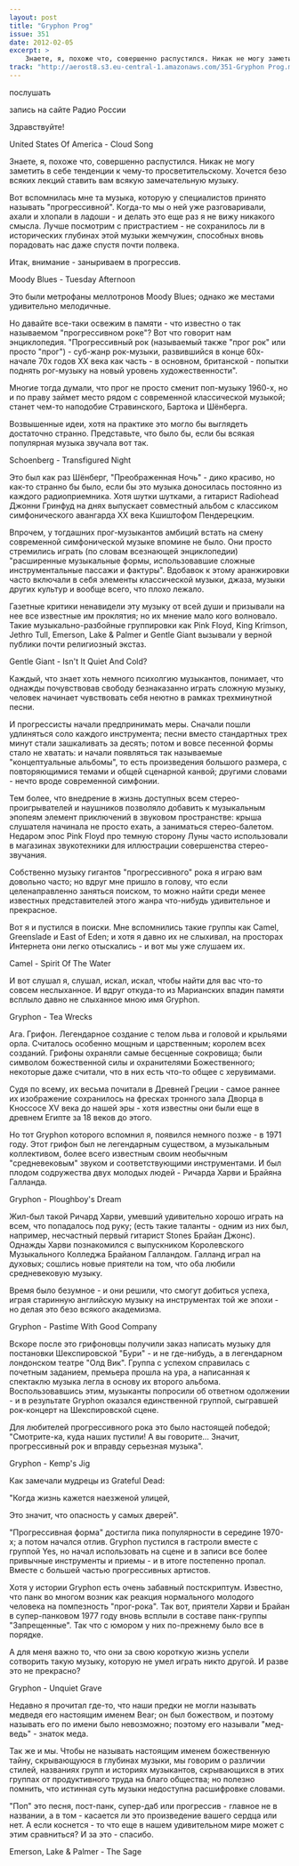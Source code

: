 ```yaml
---
layout: post
title: "Gryphon Prog"
issue: 351
date: 2012-02-05
excerpt: >
    Знаете, я, похоже что, совершенно распустился. Никак не могу заметить в себе тенденции к чему-то просветительскому. Хочется безо всяких лекций ставить вам всякую замечательную музыку.
track: "http://aerost8.s3.eu-central-1.amazonaws.com/351-Gryphon Prog.mp3"
---
```


послушать

запись на сайте Радио России

Здравствуйте!

United States Of America - Cloud Song

Знаете, я, похоже что, совершенно распустился. Никак не могу заметить в себе тенденции к чему-то просветительскому. Хочется безо всяких лекций ставить вам всякую замечательную музыку.

Вот вспомнилась мне та музыка, которую у специалистов принято называть "прогрессивной". Когда-то мы о ней уже разговаривали, ахали и хлопали в ладоши - и делать это еще раз я не вижу никакого смысла. Лучше посмотрим с пристрастием - не сохранилось ли в исторических глубинах этой музыки жемчужин, способных вновь порадовать нас даже спустя почти полвека.

Итак, внимание - заныриваем в прогрессив.

Moody Blues - Tuesday Afternoon

Это были метрофаны меллотронов Moody Blues; однако же местами удивительно мелодичные.

Но давайте все-таки освежим в памяти - что известно о так называемом "прогрессивном роке"? Вот что говорит нам энциклопедия. "Прогрессивный рок (называемый также "прог рок" или просто "прог") - суб-жанр рок-музыки, развившийся в конце 60х-начале 70х годов XX века как часть - в основном, британской - попытки поднять рог-музыку на новый уровень художественности".

Многие тогда думали, что прог не просто сменит поп-музыку 1960-х, но и по праву займет место рядом с современной классической музыкой; станет чем-то наподобие Стравинского, Бартока и Шёнберга.

Возвышенные идеи, хотя на практике это могло бы выглядеть достаточно странно. Представьте, что было бы, если бы всякая популярная музыка звучала вот так.

Schoenberg - Transfigured Night

Это был как раз Шёнберг, "Преображенная Ночь" - дико красиво, но как-то странно бы было, если бы это музыка доносилась постоянно из каждого радиоприемника. Хотя шутки шутками, а гитарист Radiohead Джонни Гринфуд на днях выпускает совместный альбом с классиком симфонического авангарда XX века Кшиштофом Пендерецким.

Впрочем, у тогдашних прог-музыкантов амбиций встать на смену современной симфонической музыке впомине не было. Они просто стремились играть (по словам всезнающей энциклопедии) "расширенные музыкальные формы, использовавшие сложные инструментальные пассажи и фактуры". Вдобавок к этому аранжировки часто включали в себя элементы классической музыки, джаза, музыки других культур и вообще всего, что плохо лежало.

Газетные критики ненавидели эту музыку от всей души и призывали на нее все известные им проклятия; но их мнение мало кого волновало. Такие музыкально-разбойные группировки как Pink Floyd, King Krimson, Jethro Tull, Emerson, Lake & Palmer и Gentle Giant вызывали у верной публики почти религиозный экстаз.

Gentle Giant - Isn't It Quiet And Cold?

Каждый, что знает хоть немного психолгию музыкантов, понимает, что однажды почувствовав свободу безнаказанно играть сложную музыку, человек начинает чувствовать себя неютно в рамках трехминутной песни.

И прогрессисты начали предпринимать меры. Сначали пошли удлиняться соло каждого инструмента; песни вместо стандартных трех минут стали зашкаливать за десять; потом и вовсе песенной формы стало не хватать: и начали появляться так называемые "концептуальные альбомы", то есть произведения большого размера, с повторяющимися темами и общей сценарной канвой; другими словами - нечто вроде современной симфонии.

Тем более, что внедрение в жизнь доступных всем стерео-проигрывателей и наушников позволяло добавить к музыкальным эпопеям элемент приключений в звуковом пространстве: крыша слушателя начинала не просто ехать, а заниматься стерео-балетом. Недаром эпос Pink Floyd про темную сторону Луны часто использовали в магазинах звукотехники для иллюстрации совершенства стерео-звучания.

Собственно музыку гигантов "прогрессивного" рока я играю вам довольно часто; но вдруг мне пришло в голову, что если целенаправленно заняться поиском, то можно найти среди менее известных представителей этого жанра что-нибудь удивительное и прекрасное.

Вот я и пустился в поиски. Мне вспомнились такие группы как Camel, Greenslade и East of Eden; и хотя я давно их не слыхивал, на просторах Интернета они легко отыскались - и вот мы уже слушаем их.

Camel - Spirit Of The Water

И вот слушал я, слушал, искал, искал, чтобы найти для вас что-то совсем неслыханное. И вдруг откуда-то из Марианских впадин памяти всплыло давно не слыханное мною имя Gryphon.

Gryphon - Tea Wrecks

Ага. Грифон. Легендарное создание с телом льва и головой и крыльями орла. Считалось особенно мощным и царственным; королем всех созданий. Грифоны охраняли самые бесценные сокровища; были символом божественной силы и охранителями Божественного; некоторые даже считали, что в них есть что-то общее с херувимами.

Судя по всему, их весьма почитали в Древней Греции - самое раннее их изображение сохранилось на фресках тронного зала Дворца в Кноссосе XV века до нашей эры - хотя известны они были еще в древнем Египте за 18 веков до этого.

Но тот Gryphon которого вспомнил я, появился немного позже - в 1971 году. Этот грифон был не легендарным существом, а музыкальным коллективом, более всего известным своим необычным "средневековым" звуком и соответствующими инструментами. И был плодом содружества двух молодых людей - Ричарда Харви и Брайяна Галланда.

Gryphon - Ploughboy's Dream

Жил-был такой Ричард Харви, умевший удивительно хорошо играть на всем, что попадалось под руку; (есть такие таланты - одним из них был, например, несчастный первый гитарист Stones Брайан Джонс). Однажды Харви познакомился с выпускником Королевского Музыкального Колледжа Брайаном Галландом. Галланд играл на духовых; сошлись новые приятели на том, что оба любили средневековую музыку.

Время было безумное - и они решили, что смогут добиться успеха, играя старинную английскую музыку на инструментах той же эпохи - но делая это безо всякого академизма.

Gryphon - Pastime With Good Company

Вскоре после это грифоновцы получили заказ написать музыку для постановки Шекспировской "Бури" - и не где-нибудь, а в легендарном лондонском театре "Олд Вик". Группа с успехом справилась с почетным заданием, премьера прошла на ура, а написанная к спектаклю музыка легла в основу их второго альбома. Воспользовавшись этим, музыканты попросили об ответном одолжении - и в результате Gryphon оказался единственной группой, сыгравшей рок-концерт на Шекспировской сцене.

Для любителей прогрессивного рока это было настоящей победой; "Смотрите-ка, куда наших пустили! А вы говорите... Значит, прогрессивный рок и вправду серьезная музыка".

Gryphon - Kemp's Jig

Как замечали мудрецы из Grateful Dead:

"Когда жизнь кажется наезженой улицей,

Это значит, что опасность у самых дверей".

"Прогрессивная форма" достигла пика популярности в середине 1970-х; а потом начался отлив. Gryphon пустился в гастроли вместе с группой Yes, но начал использовать на сцене и в записи все более привычные инструменты и приемы - и в итоге постепенно пропал. Вместе с большей частью прогрессивных артистов.

Хотя у истории Gryphon есть очень забавный постскриптум. Известно, что панк во многом возник как реакция нормального молодого человека на помпезность "прог-рока". Так вот, приятели Харви и Брайан в супер-панковом 1977 году вновь всплыли в составе панк-группы "Запрещенные". Так что с юмором у них по-прежнему было все в порядке.

А для меня важно то, что они за свою короткую жизнь успели сотворить такую музыку, которую не умел играть никто другой. И разве это не прекрасно?

Gryphon - Unquiet Grave

Недавно я прочитал где-то, что наши предки не могли называть медведя его настоящим именем Bear; он был божеством, и поэтому называть его по имени было невозможно; поэтому его называли "мед-ведь" - знаток меда.

Так же и мы. Чтобы не называть настоящим именем божественную тайну, скрывающуюся в глубинах музыки, мы говорим о различии стилей, названиях групп и историях музыкантов, скрывающихся в этих группах от продуктивного труда на благо общества; но полезно помнить, что истинная суть музыки недоступна расшифровке словами.

"Поп" это песня, пост-панк, супер-даб или прогрессив - главное не в названии, а в том - касается ли это произведение вашего сердца или нет. А если коснется - то что еще в нашем удивительном мире может с этим сравниться? И за это - спасибо.

Emerson, Lake & Palmer - The Sage
